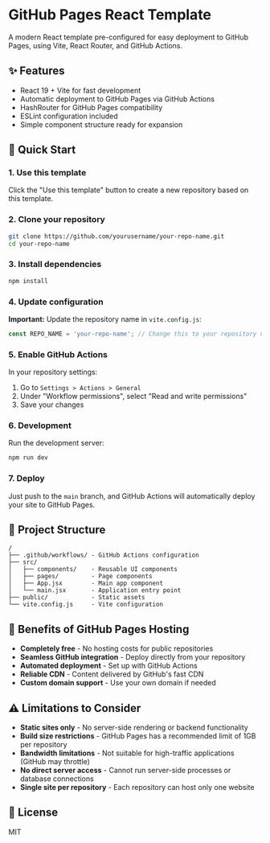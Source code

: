 # GitHub Pages React Template

A modern React template pre-configured for easy deployment to GitHub Pages, using Vite, React Router, and GitHub Actions.

## ✨ Features

- React 19 + Vite for fast development
- Automatic deployment to GitHub Pages via GitHub Actions
- HashRouter for GitHub Pages compatibility
- ESLint configuration included
- Simple component structure ready for expansion

## 🚀 Quick Start

### 1. Use this template

Click the "Use this template" button to create a new repository based on this template.

### 2. Clone your repository

```bash
git clone https://github.com/yourusername/your-repo-name.git
cd your-repo-name
```

### 3. Install dependencies

```bash
npm install
```

### 4. Update configuration

**Important:** Update the repository name in `vite.config.js`:

```js
const REPO_NAME = 'your-repo-name'; // Change this to your repository name
```

### 5. Enable GitHub Actions

In your repository settings:
1. Go to `Settings > Actions > General`
2. Under "Workflow permissions", select "Read and write permissions"
3. Save your changes

### 6. Development

Run the development server:

```bash
npm run dev
```

### 7. Deploy

Just push to the `main` branch, and GitHub Actions will automatically deploy your site to GitHub Pages.

## 📝 Project Structure

```
/
├── .github/workflows/ - GitHub Actions configuration
├── src/
│   ├── components/    - Reusable UI components
│   ├── pages/         - Page components
│   ├── App.jsx        - Main app component
│   └── main.jsx       - Application entry point
├── public/            - Static assets
└── vite.config.js     - Vite configuration
```

## 💪 Benefits of GitHub Pages Hosting

- **Completely free** - No hosting costs for public repositories
- **Seamless GitHub integration** - Deploy directly from your repository
- **Automated deployment** - Set up with GitHub Actions
- **Reliable CDN** - Content delivered by GitHub's fast CDN
- **Custom domain support** - Use your own domain if needed

## ⚠️ Limitations to Consider

- **Static sites only** - No server-side rendering or backend functionality
- **Build size restrictions** - GitHub Pages has a recommended limit of 1GB per repository
- **Bandwidth limitations** - Not suitable for high-traffic applications (GitHub may throttle)
- **No direct server access** - Cannot run server-side processes or database connections
- **Single site per repository** - Each repository can host only one website

## 📄 License

MIT